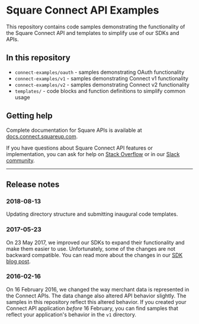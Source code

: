 # Square Connect API Examples

This repository contains code samples demonstrating the functionality of the
Square Connect API and templates to simplify use of our SDKs and APIs.


## In this repository

* `connect-examples/oauth` - samples demonstrating OAuth functionality
* `connect-examples/v1` - samples demonstrating Connect v1 functionality
* `connect-examples/v2` - samples demonstrating Connect v2 functionality
* `templates/` - code blocks and function definitions to simplify common usage


## Getting help

Complete documentation for Square APIs is available at
[docs.connect.squareup.com].

If you have questions about Square Connect API features or implementation,
you can ask for help on [Stack Overflow] or in our [Slack community].


--------------------------------------------------------------------------------

## Release notes

### 2018-08-13

Updating directory structure and submitting inaugural code templates.

### 2017-05-23

On 23 May 2017, we improved our SDKs to expand their functionality and make them
easier to use. Unfortunately, some of the changes are not backward compatible.
You can read more about the changes in our [SDK blog post].


### 2016-02-16

On 16 February 2016, we changed the way merchant data is represented in the
Connect APIs. The data change also altered API behavior slightly. The samples
in this repository reflect this altered behavior. If you created your Connect
API application *before* 16 February, you can find samples that reflect your
application's behavior in the `v1` directory.


[//]: # "Link anchor definitions"
[SDK blog post]: https://medium.com/square-corner-blog/announcing-our-new-versions-of-our-client-sdks-1336d26e8099
[Stack Overflow]: https://stackoverflow.com/questions/tagged/square-connect
[Slack community]: https://squ.re/2Hks3YE
[docs.connect.squareup.com]: https://docs.connect.squareup.com
